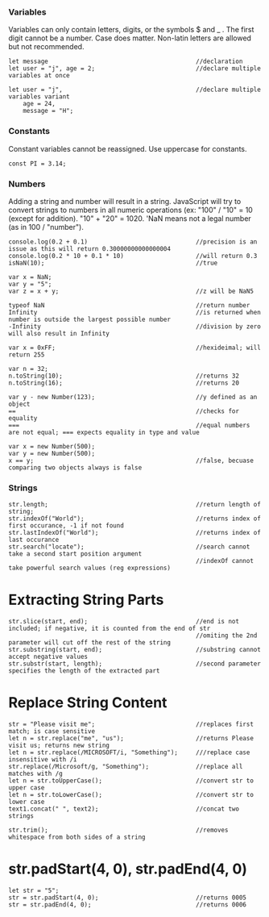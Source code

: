 ### Variables
Variables can only contain letters, digits, or the symbols $ and _ . The first digit cannot be a number. Case does matter. Non-latin letters are allowed but not recommended.

    let message                                         //declaration
    let user = "j", age = 2;                            //declare multiple variables at once
    
    let user = "j",                                     //declare multiple variables variant
        age = 24,
        message = "H";  
        
### Constants
Constant variables cannot be reassigned. Use uppercase for constants. 

    const PI = 3.14;

### Numbers
Adding a string and number will result in a string. JavaScript will try to convert strings to numbers in all numeric operations (ex: "100" / "10" = 10 (except for addition). "10" + "20" = 1020. 'NaN means not a legal number (as in 100 / "number"). 

    console.log(0.2 + 0.1)                              //precision is an issue as this will return 0.30000000000000004
    console.log(0.2 * 10 + 0.1 * 10)                    //will return 0.3
    isNaN(10);                                          //true
    
    var x = NaN;
    var y = "5";
    var z = x + y;                                      //z will be NaN5
    
    typeof NaN                                          //return number
    Infinity                                            //is returned when number is outside the largest possible number
    -Infinity                                           //division by zero will also result in Infinity
    
    var x = 0xFF;                                       //hexideimal; will return 255
    
    var n = 32;
    n.toString(10);                                     //returns 32
    n.toString(16);                                     //returns 20
    
    var y - new Number(123);                            //y defined as an object
    ==                                                  //checks for equality
    ===                                                 //equal numbers are not equal; === expects equality in type and value
    
    var x = new Number(500);
    var y = new Number(500);
    x == y;                                             //false, becuase comparing two objects always is false
    
### Strings
    str.length;                                         //return length of string;
    str.indexOf("World");                               //returns index of first occurance, -1 if not found
    str.lastIndexOf("World");                           //returns index of last occurance
    str.search("locate");                               //search cannot take a second start position argument
                                                        //indexOf cannot take powerful search values (reg expressions)
# Extracting String Parts
    str.slice(start, end);                              //end is not included; if negative, it is counted from the end of str
                                                        //omiting the 2nd parameter will cut off the rest of the string
    str.substring(start, end);                          //substring cannot accept negative values
    str.substr(start, length);                          //second parameter specifies the length of the extracted part
    
# Replace String Content
    str = "Please visit me";                            //replaces first match; is case sensitive
    let n = str.replace("me", "us");                    //returns Please visit us; returns new string
    let n = str.replace(/MICROSOFT/i, "Something");     ///replace case insensitive with /i
    str.replace(/Microsoft/g, "Something");             //replace all matches with /g
    let n = str.toUpperCase();                          //convert str to upper case
    let n = str.toLowerCase();                          //convert str to lower case
    text1.concat(" ", text2);                           //concat two strings
    
    str.trim();                                         //removes whitespace from both sides of a string
# str.padStart(4, 0), str.padEnd(4, 0)
    let str = "5";
    str = str.padStart(4, 0);                           //returns 0005
    str = str.padEnd(4, 0);                             //returns 0006
    
    







    
